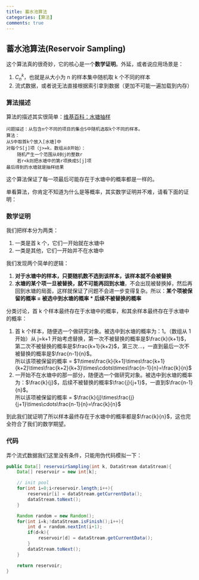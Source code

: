```yaml
---
title: 蓄水池算法
categories: [算法]
comments: true
---
```


## 蓄水池算法(Reservoir Sampling)

这个算法真的很奇妙，它的核心是一个**数学证明**。外延，或者说应用场景是：

1. $C_n^k$，也就是从大小为 n 的样本集中随机取 k 个不同的样本
1. 流式数据，或者说无法直接根据索引拿到数据（更加不可能一遍加载到内存）

<!--more-->

### 算法描述

算法的描述其实很简单：[维基百科：水塘抽样](https://zh.wikipedia.org/zh-cn/%E6%B0%B4%E5%A1%98%E6%8A%BD%E6%A8%A3)

```
问题描述：从包含n个不同的项目的集合S中随机选取k个不同的样本。
算法：
从S中取首k个放入[水塘]中
对每个S[j]项（j>=k，数组从0开始）：
	随机产生一个范围从0到j的整数r
	若r<k则把水塘中的第r项换成S[j]项
最后得到的水塘就是抽样结果
```

这个算法保证了每一项最后可能存在于水塘中的概率都是一样的。

单看算法，你肯定不知道为什么是等概率，其实数学证明并不难，请看下面的证明：

### 数学证明

我们把样本分为两类：

1. 一类是首 k 个，它们一开始就在水塘中
1. 一类是其他，它们一开始并不在水塘中

我们发现两个简单的逻辑：

1. **对于水塘中的样本，只要随机数不选到该样本，该样本就不会被替换**
1. **水塘的某个项一旦被替换，就不可能再回到水塘**，不会出现被替换掉，然后再回到水塘的局面，这样就保证了问题不会进一步变得复杂。所以：**某个项被保留的概率 = 被选中到水塘的概率 \* 后续不被替换的概率**

分类讨论，首 k 个样本最终存在于水塘中的概率，和其余样本最终存在于水塘中的概率：

1. 首 k 个样本，随便选一个做研究对象。被选中到水塘的概率为：1。（数组从 1 开始）从 j=k+1 开始考虑替换，第一次不被替换的概率是$\frac{k}{k+1}$，第二次不被替换的概率是$\frac{k+1}{k+2}$，第三次...，一直到最后一次不被替换的概率是$\frac{n-1}{n}$。
   <br />所以该项被保留的概率 = $1\times\frac{k}{k+1}\times\frac{k+1}{k+2}\times\frac{k+2}{k+3}\times\cdots\times\frac{n-1}{n}=\frac{k}{n}$
1. 一开始不在水塘中的那一部分，随便选一个做研究对象。被选中到水塘的概率为：$\frac{k}{j}$，后续不被替换的概率$\frac{j}{j+1}$，一直到$\frac{n-1}{n}$。
   <br />所以该项被保留的概率 = $\frac{k}{j}\times\frac{j}{j+1}\times\cdots\frac{n-1}{n}=\frac{k}{n}$

到此我们就证明了所以样本最终存在于水塘中的概率都是$\frac{k}{n}$，这也完全符合了我们的数学期望。

### 代码

弄个流式数据我们这里没有条件，只能用伪代码模拟一下：

```java
public Data[] reservoirSampling(int k, DataStream dataStream){
    Data[] reservoir = new int[k];

    // init pool
    for(int i=0;i<reservoir.length;i++){
        reservoir[i] = dataStream.getCurrentData();
        dataStream.toNext();
    }

    Random random = new Random();
    for(int i=k;!dataStream.isFinish();i++){
        int d = random.nextInt(i+1);
        if(d<k){
            reservoir[d] = dataStream.getCurrentData();
        }
        dataStream.toNext();
    }

    return reservoir;
}
```
